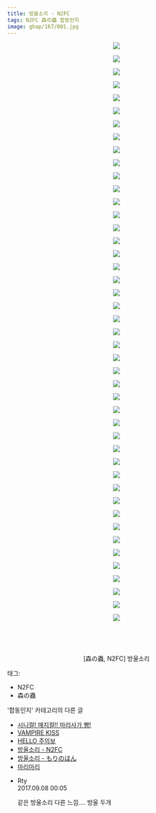 ```yaml
---
title: 방울소리 - N2FC
tags: N2FC 森の蟲 합동인지
image: ghap/167/001.jpg
---
```

<div class="article">
<p style="text-align: center; clear: none; float: none;"><img src="{{ site.nasurl }}/ghap/167/001.jpg"/></p>
<p style="text-align: center; clear: none; float: none;"><img src="{{ site.nasurl }}/ghap/167/002.jpg"/></p>
<p style="text-align: center; clear: none; float: none;"><img src="{{ site.nasurl }}/ghap/167/003.jpg"/></p>
<p style="text-align: center; clear: none; float: none;"><img src="{{ site.nasurl }}/ghap/167/004.jpg"/></p>
<p style="text-align: center; clear: none; float: none;"><img src="{{ site.nasurl }}/ghap/167/005.jpg"/></p>
<p style="text-align: center; clear: none; float: none;"><img src="{{ site.nasurl }}/ghap/167/006.jpg"/></p>
<p style="text-align: center; clear: none; float: none;"><img src="{{ site.nasurl }}/ghap/167/007.jpg"/></p>
<p style="text-align: center; clear: none; float: none;"><img src="{{ site.nasurl }}/ghap/167/008.jpg"/></p>
<p style="text-align: center; clear: none; float: none;"><img src="{{ site.nasurl }}/ghap/167/009.jpg"/></p>
<p style="text-align: center; clear: none; float: none;"><img src="{{ site.nasurl }}/ghap/167/010.jpg"/></p>
<p style="text-align: center; clear: none; float: none;"><img src="{{ site.nasurl }}/ghap/167/011.jpg"/></p>
<p style="text-align: center; clear: none; float: none;"><img src="{{ site.nasurl }}/ghap/167/012.jpg"/></p>
<p style="text-align: center; clear: none; float: none;"><img src="{{ site.nasurl }}/ghap/167/013.jpg"/></p>
<p style="text-align: center; clear: none; float: none;"><img src="{{ site.nasurl }}/ghap/167/014.jpg"/></p>
<p style="text-align: center; clear: none; float: none;"><img src="{{ site.nasurl }}/ghap/167/015.jpg"/></p>
<p style="text-align: center; clear: none; float: none;"><img src="{{ site.nasurl }}/ghap/167/016.jpg"/></p>
<p style="text-align: center; clear: none; float: none;"><img src="{{ site.nasurl }}/ghap/167/017.jpg"/></p>
<p style="text-align: center; clear: none; float: none;"><img src="{{ site.nasurl }}/ghap/167/018.jpg"/></p>
<p style="text-align: center; clear: none; float: none;"><img src="{{ site.nasurl }}/ghap/167/019.jpg"/></p>
<p style="text-align: center; clear: none; float: none;"><img src="{{ site.nasurl }}/ghap/167/020.jpg"/></p>
<p style="text-align: center; clear: none; float: none;"><img src="{{ site.nasurl }}/ghap/167/021.jpg"/></p>
<p style="text-align: center; clear: none; float: none;"><img src="{{ site.nasurl }}/ghap/167/022.jpg"/></p>
<p style="text-align: center; clear: none; float: none;"><img src="{{ site.nasurl }}/ghap/167/023.jpg"/></p>
<p style="text-align: center; clear: none; float: none;"><img src="{{ site.nasurl }}/ghap/167/024.jpg"/></p>
<p style="text-align: center; clear: none; float: none;"><img src="{{ site.nasurl }}/ghap/167/025.jpg"/></p>
<p style="text-align: center; clear: none; float: none;"><img src="{{ site.nasurl }}/ghap/167/026.jpg"/></p>
<p style="text-align: center; clear: none; float: none;"><img src="{{ site.nasurl }}/ghap/167/027.jpg"/></p>
<p style="text-align: center; clear: none; float: none;"><img src="{{ site.nasurl }}/ghap/167/028.jpg"/></p>
<p style="text-align: center; clear: none; float: none;"><img src="{{ site.nasurl }}/ghap/167/029.jpg"/></p>
<p style="text-align: center; clear: none; float: none;"><img src="{{ site.nasurl }}/ghap/167/030.jpg"/></p>
<p style="text-align: center; clear: none; float: none;"><img src="{{ site.nasurl }}/ghap/167/031.jpg"/></p>
<p style="text-align: center; clear: none; float: none;"><img src="{{ site.nasurl }}/ghap/167/032.jpg"/></p>
<p style="text-align: center; clear: none; float: none;"><img src="{{ site.nasurl }}/ghap/167/033.jpg"/></p>
<p style="text-align: center; clear: none; float: none;"><img src="{{ site.nasurl }}/ghap/167/034.jpg"/></p>
<p style="text-align: center; clear: none; float: none;"><img src="{{ site.nasurl }}/ghap/167/035.jpg"/></p>
<p style="text-align: center; clear: none; float: none;"><img src="{{ site.nasurl }}/ghap/167/036.jpg"/></p>
<p style="text-align: center; clear: none; float: none;"><img src="{{ site.nasurl }}/ghap/167/037.jpg"/></p>
<p style="text-align: center; clear: none; float: none;"><img src="{{ site.nasurl }}/ghap/167/038.jpg"/></p>
<p style="text-align: center; clear: none; float: none;"><img src="{{ site.nasurl }}/ghap/167/039.jpg"/></p>
<p style="text-align: center; clear: none; float: none;"><img src="{{ site.nasurl }}/ghap/167/040.jpg"/></p>
<p style="text-align: center; clear: none; float: none;"><img src="{{ site.nasurl }}/ghap/167/041.jpg"/></p>
<p style="text-align: center; clear: none; float: none;"><img src="{{ site.nasurl }}/ghap/167/042.jpg"/></p>
<p style="text-align: center; clear: none; float: none;"><img src="{{ site.nasurl }}/ghap/167/043.jpg"/></p>
<p style="text-align: center; clear: none; float: none;"><img src="{{ site.nasurl }}/ghap/167/044.jpg"/></p>
<p style="text-align: center; clear: none; float: none;"><img src="{{ site.nasurl }}/ghap/167/045.jpg"/></p>
<p><br/></p>
<p><br/></p>
<p style="text-align: center;"><span style="text-align: center;">[森の蟲, N2FC</span><span style="text-align: center;">] 방울소리</span></p>
</div><div class="tagTrail">
<p>태그: </p>
<ul>
<li>N2FC</li>
<li>森の蟲</li>
</ul>
</div><div class="another">
<p>'합동인지' 카테고리의 다른 글</p>
<ul>
<li><a href="/2016-06-19-ghap_280">시니컬! 매지컬!! 마리사가 빵!</a></li>
<li><a href="/2016-06-19-ghap_250">VAMPIRE KISS</a></li>
<li><a href="/2016-06-18-ghap_170">HELLO 주의보</a></li>
<li><a href="/2016-06-18-ghap_167">방울소리 - N2FC</a></li>
<li><a href="/2016-06-18-ghap_166">방울소리 - もりのほん</a></li>
<li><a href="/2016-06-16-ghap_35">마리마리</a></li>
</ul>
</div><div class="cb_module cb_fluid">
<div class="cb_wrt cb_profile">
<div class="comment">
<ul>
<li class="cb_thumb_off" id="comment15078465">
<div class="cb_comment_area">
<div class="cb_info_area">
<div class="cb_section">
<span class="cb_nick_name">Rty</span>
</div>
<div class="cb_section">
<span class="cb_date">2017.09.08 00:05 </span>
</div>
</div>
<div class="cb_dsc_comment">
<p class="cb_dsc">
											같은 방울소리 다른 느낌.... 방울 두개
										</p>
</div>
</div></li>
</ul>
</div>
</div><!-- commentList close -->
</div>